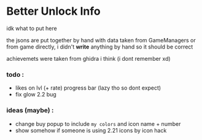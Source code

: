 # Better Unlock Info

idk what to put here 

the jsons are put together by hand with data taken from GameManagers or from game directly, i didn't **write** anything by hand so it should be correct

achievemets were taken from ghidra i think (i dont remember xd)

### todo :
- likes on lvl (+ rate) progress bar (lazy tho so dont expect)
- fix glow 2.2 bug

### ideas (maybe) :
- change buy popup to include `my colors` and icon name + number
- show somehow if someone is using 2.21 icons by icon hack